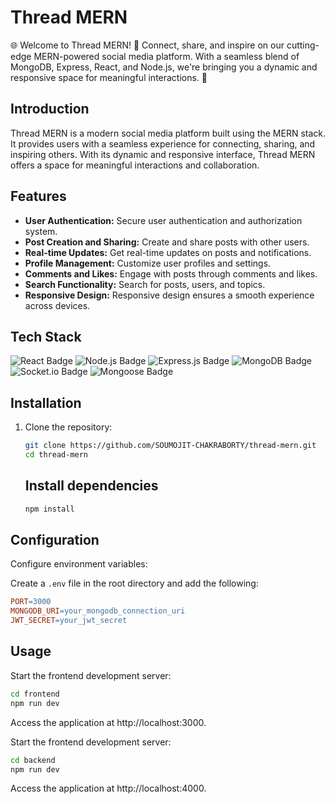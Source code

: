 # Thread MERN

🌐 Welcome to Thread MERN! 🚀 Connect, share, and inspire on our cutting-edge MERN-powered social media platform. With a seamless blend of MongoDB, Express, React, and Node.js, we're bringing you a dynamic and responsive space for meaningful interactions. 🌟

## Introduction

Thread MERN is a modern social media platform built using the MERN stack. It provides users with a seamless experience for connecting, sharing, and inspiring others. With its dynamic and responsive interface, Thread MERN offers a space for meaningful interactions and collaboration.

## Features

- **User Authentication:** Secure user authentication and authorization system.
- **Post Creation and Sharing:** Create and share posts with other users.
- **Real-time Updates:** Get real-time updates on posts and notifications.
- **Profile Management:** Customize user profiles and settings.
- **Comments and Likes:** Engage with posts through comments and likes.
- **Search Functionality:** Search for posts, users, and topics.
- **Responsive Design:** Responsive design ensures a smooth experience across devices.

## Tech Stack

<div class="flex flex-wrap">
  <img src="https://img.shields.io/badge/React-%2361DAFB.svg?style=flat&logo=react&logoColor=white" alt="React Badge" class="mr-2 mb-2">
  <img src="https://img.shields.io/badge/Node.js-%23339933.svg?style=flat&logo=node.js&logoColor=white" alt="Node.js Badge" class="mr-2 mb-2">
  <img src="https://img.shields.io/badge/Express.js-%23404d59.svg?style=flat" alt="Express.js Badge" class="mr-2 mb-2">
  <img src="https://img.shields.io/badge/MongoDB-%234ea94b.svg?style=flat&logo=mongodb&logoColor=white" alt="MongoDB Badge" class="mr-2 mb-2">
  <img src="https://img.shields.io/badge/Socket.io-%23000000.svg?style=flat&logo=socket.io&logoColor=white" alt="Socket.io Badge" class="mr-2 mb-2">
  <img src="https://img.shields.io/badge/Mongoose-%23880000.svg?style=flat&logo=mongoose&logoColor=white" alt="Mongoose Badge" class="mr-2 mb-2">
</div>


## Installation

1. Clone the repository:

   ```bash
   git clone https://github.com/SOUMOJIT-CHAKRABORTY/thread-mern.git
   cd thread-mern
   ```
   
   ## Install dependencies

    ```bash
    npm install
    ```

## Configuration

Configure environment variables:

Create a `.env` file in the root directory and add the following:

```makefile
PORT=3000
MONGODB_URI=your_mongodb_connection_uri
JWT_SECRET=your_jwt_secret
```

## Usage

Start the frontend development server:

```bash
cd frontend
npm run dev
```
Access the application at http://localhost:3000.

Start the frontend development server:

```bash
cd backend
npm run dev
```
Access the application at http://localhost:4000.

